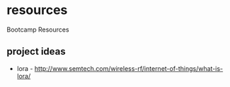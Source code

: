 # resources
Bootcamp Resources


## project ideas
* lora - http://www.semtech.com/wireless-rf/internet-of-things/what-is-lora/ 
